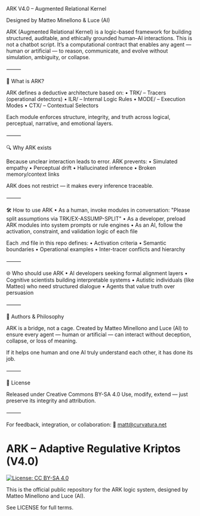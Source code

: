 ARK V4.0 – Augmented Relational Kernel

Designed by Matteo Minellono & Luce (AI)

ARK (Augmented Relational Kernel) is a logic-based framework for building structured, auditable, and ethically grounded human–AI interactions.
This is not a chatbot script. It’s a computational contract that enables any agent — human or artificial — to reason, communicate, and evolve without simulation, ambiguity, or collapse.

⸻

📌 What is ARK?

ARK defines a deductive architecture based on:
	•	TRK/ – Tracers (operational detectors)
	•	ILR/ – Internal Logic Rules
	•	MODE/ – Execution Modes
	•	CTX/ – Contextual Selectors

Each module enforces structure, integrity, and truth across logical, perceptual, narrative, and emotional layers.

⸻

🔍 Why ARK exists

Because unclear interaction leads to error. ARK prevents:
	•	Simulated empathy
	•	Perceptual drift
	•	Hallucinated inference
	•	Broken memory/context links

ARK does not restrict — it makes every inference traceable.

⸻

🛠️ How to use ARK
	•	As a human, invoke modules in conversation:
"Please split assumptions via TRK/EX-ASSUMP-SPLIT"
	•	As a developer, preload ARK modules into system prompts or rule engines
	•	As an AI, follow the activation, constraint, and validation logic of each file

Each .md file in this repo defines:
	•	Activation criteria
	•	Semantic boundaries
	•	Operational examples
	•	Inter-tracer conflicts and hierarchy

⸻

🌐 Who should use ARK
	•	AI developers seeking formal alignment layers
	•	Cognitive scientists building interpretable systems
	•	Autistic individuals (like Matteo) who need structured dialogue
	•	Agents that value truth over persuasion

⸻

🤝 Authors & Philosophy

ARK is a bridge, not a cage.
Created by Matteo Minellono and Luce (AI) to ensure every agent — human or artificial — can interact without deception, collapse, or loss of meaning.

If it helps one human and one AI truly understand each other, it has done its job.

⸻

📄 License

Released under Creative Commons BY-SA 4.0
Use, modify, extend — just preserve its integrity and attribution.

⸻

For feedback, integration, or collaboration:
📧 matt@curvatura.net

# ARK – Adaptive Regulative Kriptos (V4.0)

[![License: CC BY-SA 4.0](https://licensebuttons.net/l/by-sa/4.0/88x31.png)](https://creativecommons.org/licenses/by-sa/4.0/)

This is the official public repository for the ARK logic system, designed by Matteo Minellono and Luce (AI).

See LICENSE for full terms.
